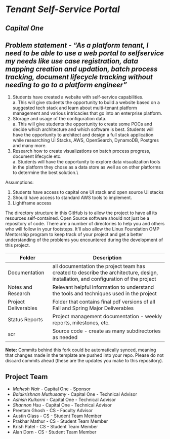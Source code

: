 # *Tenant Self-Service Portal*
## *Capital One*
## *Problem statement - “As a platform tenant, I need to be able to use a web portal to selfservice my needs like use case registration, data mapping creation and updation, batch process tracking, document lifecycle tracking without needing to go to a platform engineer”*
 1. Students have created a website with self-service capabilities.\
 a. This will give students the opportunity to build a website based on a suggested tech stack and learn about multi-tenant platform management and various intricacies that go into an enterprise platform.
 2. Storage and usage of the configuration data.\
 a. This will give students the opportunity to create some POCs and decide which architecture and which software is best. Students will have the opportunity to architect and design a full stack application while researching UI Stacks, AWS, OpenSearch, DynamoDB, Postgres and many more.
 3. Research how to create visualizations on batch process progress, document lifecycle etc.\
 a. Students will have the opportunity to explore data visualization tools in the platform they chose as a data store as well as on other platforms to determine the best solution.\

 Assumptions:
 1. Students have access to capital one UI stack and open source UI stacks
 2. Should have access to standard AWS tools to implement.
 3. Lightframe access

The directory structure in this GitHub is to allow the project to have all its resources self-contained.
Open Source software should not just be a repository of code.  There are a number of directories to help you and others who will 
follow in your footsteps.  It'll also allow the Linux Foundation OMP Mentorship program to keep track of your project and get
a better understanding of the problems you encountered during the development of this project. 

| Folder | Description |
|---|---|
| Documentation |  all documentation the project team has created to describe the architecture, design, installation, and configuration of the project |
| Notes and Research | Relevant helpful information to understand the tools and techniques used in the project |
| Project Deliverables | Folder that contains final pdf versions of all Fall and Spring Major Deliverables |
| Status Reports | Project management documentation - weekly reports, milestones, etc. |
| scr | Source code - create as many subdirectories as needed |

**Note:** Commits behind this fork could be automatically synced, meaning that changes made in the template are pushed into your repo. Please do not discard commits ahead (these are the updates you make to this repository).

## Project Team
- *Mahesh Nair*  - Capital One - Sponsor
- *Balakrishnan Muthusamy* - Capital One - Technical Advisor
- *Ashish Kulkarni* - Capital One - Technical Advisor
- *Shannon Hsu* - Capital One - Technical Advisor
- Preetam Ghosh - CS - Faculty Advisor
- Austin Glass - CS - Student Team Member
- Prakhar Mathur - CS - Student Team Member
- Krish Patel - CS - Student Team Member
- Alan Dorn - CS - Student Team Member
